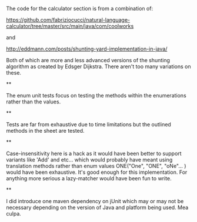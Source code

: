 The code for the calculator section is from a combination of:

https://github.com/fabriziocucci/natural-language-calculator/tree/master/src/main/java/com/coolworks

and

http://eddmann.com/posts/shunting-yard-implementation-in-java/

Both of which are more and less advanced versions of the shunting algorithm as created by Edsger Dijkstra. There aren't too many variations on these.

**

The enum unit tests focus on testing the methods within the enumerations rather than the values.

**

Tests are far from exhaustive due to time limitations but the outlined methods in the sheet are tested.

**

Case-insensitivity here is a hack as it would have been better to support variants like 'Add' and etc... which would probably have meant using translation
methods rather than enum values ONE("One", "ONE", "oNe"... ) would have been exhaustive. It's good enough for this implementation. For anything more serious
a lazy-matcher would have been fun to write.

**

I did introduce one maven dependency on jUnit which may or may not be necessary depending on the version of Java and platform being used. Mea culpa.
